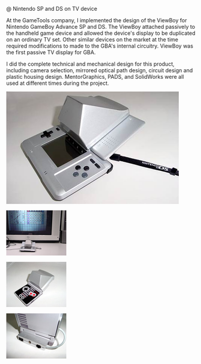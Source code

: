 @ Nintendo SP and DS on TV device

At the GameTools company, I implemented the design of the ViewBoy for Nintendo GameBoy Advance SP and DS. The ViewBoy attached passively to the handheld game device and allowed the device's display to be duplicated on an ordinary TV set. Other similar devices on the market at the time required modifications to made to the GBA's internal circuitry. ViewBoy was the first passive TV display for GBA.

I did the complete technical and mechanical design for this product, including camera selection, mirrored optical path design, circuit design and plastic housing design. MentorGraphics, PADS, and SolidWorks were all used at different times during the project.

![View Body - DS version](/projects/view_boy/060502_8.jpg)

![View Body - On TV](/projects/view_boy/viewboy2-3645.jpg)

![View Body - SP Version](/projects/view_boy/viewboy21-3647.jpg)

![View Body - SP Version Connectors](/projects/view_boy/viewboy23-3649.jpg)
